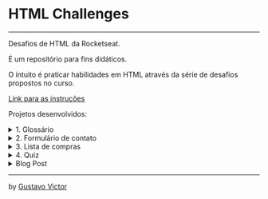 # HTML Challenges 

<hr>


Desafios de HTML da Rocketseat. 

É um repositório para fins didáticos. 

O intuito é praticar habilidades em HTML através da série de desafios propostos no curso. 

<p><a href='https://efficient-sloth-d85.notion.site/Desafios-HTML-ed0f6368d34d44ffab92686b9dc93229' target='_blank'>Link para as instruções</a></p> 

Projetos desenvolvidos: 

<details>
    <summary>1. Glossário</summary>
    <ul>
        <li>Glossário simples em html usando tags como dl, dt e dd</li>
        <li><a href='./glossary.html'>Link da página</a></li>    
    </ul>
</details>

<details>
    <summary>2. Formulário de contato</summary>
    <ul>
        <li>Formulário de contato com nome, email, comentário e assunto</li>
        <li><a href='./contact.html'>Link da página</a></li>    
    </ul>
</details>

<details>
    <summary>3. Lista de compras </summary>
    <ul>
        <li>Lista de compras simples usando checkbox</li>
        <li><a href='./shopping-list.html'>Link da página</a></li>    
    </ul>
</details>

<details>
    <summary>4. Quiz</summary>
    <ul>
        <li>Quiz usando form e lista ordenada</li>
        <li><a href='./quiz.html'>Link da página</a></li>    
    </ul>
</details>

<details>
    <summary>Blog Post</summary>
    <ul>
        <li>Página de post de blog usando tags html semânticas como article e aside</li>
        <li><a href='./blog-post.html'>Link da página</a></li>    
    </ul>
</details>

<hr>

by [Gustavo Victor](@Gustavo-Victor)
